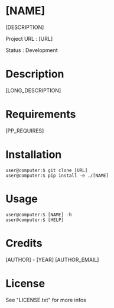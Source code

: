 # [NAME]

[DESCRIPTION]

Project URL : [URL]

Status : Development

# Description

[LONG_DESCRIPTION]

# Requirements

[PP_REQUIRES]

# Installation

```console
user@computer:$ git clone [URL]
user@computer:$ pip install -e ./[NAME]
```

# Usage

```console
user@computer:$ [NAME] -h
user@computer:$ [HELP]
```

# Credits

[AUTHOR] - [YEAR]
[AUTHOR_EMAIL]

# License

See "LICENSE.txt" for more infos
